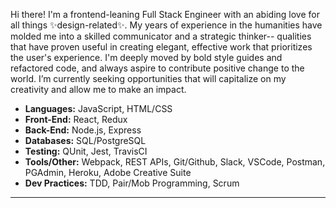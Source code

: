 <span align="center"> Hi there! I'm a frontend-leaning Full Stack Engineer with an abiding love for all things ✨design-related✨. My years of experience in the humanities have molded me into a skilled communicator and a strategic thinker-- qualities that have proven useful in creating elegant, effective work that prioritizes the user's experience. I'm deeply moved by bold style guides and refactored code, and always aspire to contribute positive change to the world. I’m currently seeking opportunities that will capitalize on my creativity and allow me to make an impact. </span>

  <ul>
    <li><strong>Languages:</strong> JavaScript, HTML/CSS</li>
    <li><strong>Front-End:</strong> React, Redux</li>
    <li><strong>Back-End:</strong> Node.js, Express</li>
    <li><strong>Databases:</strong> SQL/PostgreSQL</li>
    <li><strong>Testing:</strong> QUnit, Jest, TravisCI</li>
    <li><strong>Tools/Other:</strong> Webpack, REST APIs, Git/Github, Slack, VSCode, Postman, PGAdmin, Heroku, Adobe Creative Suite</li>
    <li><strong>Dev Practices:</strong> TDD, Pair/Mob Programming, Scrum</li>
  </ul>
  
  ***
